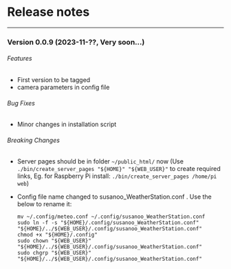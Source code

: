 # Release notes

---

### Version 0.0.9 (2023-11-??, Very soon...)

###### Features

- First version to be tagged
- camera parameters in config file

###### Bug Fixes

- Minor changes in installation script

###### Breaking Changes

- Server pages should be in folder `~/public_html/` now
  (Use `./bin/create_server_pages "${HOME}" "${WEB_USER}"` to create required links, Eg. for Raspberry Pi install: `./bin/create_server_pages /home/pi web`)
- Config file name changed to susanoo_WeatherStation.conf . Use the below to rename it:

      mv ~/.config/meteo.conf ~/.config/susanoo_WeatherStation.conf
      sudo ln -f -s "${HOME}/.config/susanoo_WeatherStation.conf" "${HOME}/../${WEB_USER}/.config/susanoo_WeatherStation.conf"
      chmod +x "${HOME}/.config"
      sudo chown "${WEB_USER}" "${HOME}/../${WEB_USER}/.config/susanoo_WeatherStation.conf"
      sudo chgrp "${WEB_USER}" "${HOME}/../${WEB_USER}/.config/susanoo_WeatherStation.conf"
